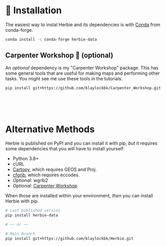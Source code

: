 # 🐍 Installation

The easiest way to instal Herbie and its dependencies is with [Conda](https://docs.conda.io/projects/conda/en/latest/user-guide/tasks/manage-environments.html) from conda-forge.

```bash
conda install -c conda-forge herbie-data
```
## Carpenter Workshop 🧰 (optional)

An _optional_ dependency is my "Carpenter Workshop" package. This has some general tools that are useful for making maps and performing other tasks. You might see me use these tools in the tutorials.

```bash
pip install git+https://github.com/blaylockbk/Carpenter_Workshop.git
```


<br>
<br>
<br>

# Alternative Methods

Herbie is published on PyPI and you can install it with pip, _but_ it requires some dependencies that you will have to install yourself:

- Python 3.8+
- cURL
- [Cartopy](https://scitools.org.uk/cartopy/docs/latest/installing.html), which requires GEOS and Proj.
- [cfgrib](https://github.com/ecmwf/cfgrib), which requires eccodes.
- _Optional:_ wgrib2
- _Optional:_ [Carpenter Workshop](https://github.com/blaylockbk/Carpenter_Workshop)

When those are installed within your environment, _then_ you can install Herbie with pip.

```bash
# Last published version
pip install herbie-data

# ~~ or ~~

# Main Branch
pip install git+https://github.com/blaylockbk/Herbie.git
```


